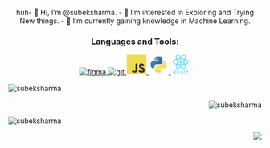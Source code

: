 <p align='center'>
 huh- 👋 Hi, I’m @subeksharma.
- 👀 I’m interested in Exploring and Trying New things.
- 🌱 I’m currently gaining knowledge in Machine Learning.

 </p>
 
<!-- Languages and Tools -->
<h3 align="center">Languages and Tools:</h3>

<p align="center">
 <!--Figma-->
  <a href="https://www.figma.com/" target="_blank" rel="noreferrer">
    <img src="https://www.vectorlogo.zone/logos/figma/figma-icon.svg" alt="figma" width="40" height="40"/>
  </a>
 <!--Git-->
  <a href="https://git-scm.com/" target="_blank" rel="noreferrer">
    <img src="https://www.vectorlogo.zone/logos/git-scm/git-scm-icon.svg" alt="git" width="40" height="40"/>
  </a>
<!--JavaScript-->
  <a href="https://developer.mozilla.org/en-US/docs/Web/JavaScript" target="_blank" rel="noreferrer">
    <img src="https://raw.githubusercontent.com/devicons/devicon/master/icons/javascript/javascript-original.svg" alt="javascript" width="40" height="40"/>
  </a>
  
  <!--Python-->
  <a href="https://www.python.org/" target="_blank" rel="noreferrer">
    <img src="https://raw.githubusercontent.com/devicons/devicon/master/icons/python/python-original.svg" alt="python" width="40" height="40"/>
  </a>
 
 <!--React.js-->
  <a href="https://reactjs.org/" target="_blank" rel="noreferrer">
    <img src="https://raw.githubusercontent.com/devicons/devicon/master/icons/react/react-original-wordmark.svg" alt="react" width="40" height="40"/>
  </a>


</p>

<p align="left">
<img align="center" src="https://github-readme-stats.vercel.app/api/top-langs?username=subeksharma&show_icons=true&theme=dark&locale=en&layout=compact" alt="subeksharma" />
</p>

<p align="right">
<img align="center" src="https://github-readme-stats.vercel.app/api?username=subeksharma&show_icons=true&theme=dark&locale=en" alt="subeksharma" />
</p>

<p align="left">
  <img align="center" src="https://github-readme-streak-stats.herokuapp.com/?user=subeksharma&theme=dark&locale=en" alt="subeksharma" />
</p>

<p alight="right">
<img align="right" src="https://komarev.com/ghpvc/?username=subeksharma&style=plastic&color=blue" />
</p>

<!---
subeksharma is a ✨ special ✨ repository because its `README.md` (this file) appears on your GitHub profile.
You can click the Preview link to take a look at your changes.
--->
